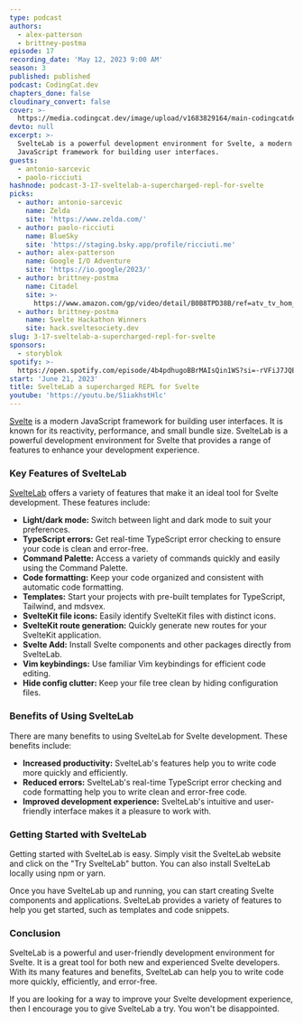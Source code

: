```yaml
---
type: podcast
authors:
  - alex-patterson
  - brittney-postma
episode: 17
recording_date: 'May 12, 2023 9:00 AM'
season: 3
published: published
podcast: CodingCat.dev
chapters_done: false
cloudinary_convert: false
cover: >-
  https://media.codingcat.dev/image/upload/v1683829164/main-codingcatdev-photo/SvelteLab.png
devto: null
excerpt: >-
  SvelteLab is a powerful development environment for Svelte, a modern
  JavaScript framework for building user interfaces.
guests:
  - antonio-sarcevic
  - paolo-ricciuti
hashnode: podcast-3-17-sveltelab-a-supercharged-repl-for-svelte
picks:
  - author: antonio-sarcevic
    name: Zelda
    site: 'https://www.zelda.com/'
  - author: paolo-ricciuti
    name: BlueSky
    site: 'https://staging.bsky.app/profile/ricciuti.me'
  - author: alex-patterson
    name: Google I/O Adventure
    site: 'https://io.google/2023/'
  - author: brittney-postma
    name: Citadel
    site: >-
      https://www.amazon.com/gp/video/detail/B0B8TPD38B/ref=atv_tv_hom_c_8zC58H_brws_5_1?jic=8%7CEgRzdm9k
  - author: brittney-postma
    name: Svelte Hackathon Winners
    site: hack.sveltesociety.dev
slug: 3-17-sveltelab-a-supercharged-repl-for-svelte
sponsors:
  - storyblok
spotify: >-
  https://open.spotify.com/episode/4b4pdhugoBBrMAIsQin1WS?si=-rVFiJ7JQEiLr1oe_LubCw
start: 'June 21, 2023'
title: SvelteLab a supercharged REPL for Svelte
youtube: 'https://youtu.be/S1iakhstHlc'
---
```


[Svelte](https://svelte.dev/) is a modern JavaScript framework for building user interfaces. It is known for its reactivity, performance, and small bundle size. SvelteLab is a powerful development environment for Svelte that provides a range of features to enhance your development experience.

### Key Features of SvelteLab

[SvelteLab](https://www.sveltelab.dev/) offers a variety of features that make it an ideal tool for Svelte development. These features include:

- **Light/dark mode:** Switch between light and dark mode to suit your preferences.
- **TypeScript errors:** Get real-time TypeScript error checking to ensure your code is clean and error-free.
- **Command Palette:** Access a variety of commands quickly and easily using the Command Palette.
- **Code formatting:** Keep your code organized and consistent with automatic code formatting.
- **Templates:** Start your projects with pre-built templates for TypeScript, Tailwind, and mdsvex.
- **SvelteKit file icons:** Easily identify SvelteKit files with distinct icons.
- **SvelteKit route generation:** Quickly generate new routes for your SvelteKit application.
- **Svelte Add:** Install Svelte components and other packages directly from SvelteLab.
- **Vim keybindings:** Use familiar Vim keybindings for efficient code editing.
- **Hide config clutter:** Keep your file tree clean by hiding configuration files.

### Benefits of Using SvelteLab

There are many benefits to using SvelteLab for Svelte development. These benefits include:

- **Increased productivity:** SvelteLab's features help you to write code more quickly and efficiently.
- **Reduced errors:** SvelteLab's real-time TypeScript error checking and code formatting help you to write clean and error-free code.
- **Improved development experience:** SvelteLab's intuitive and user-friendly interface makes it a pleasure to work with.

### Getting Started with SvelteLab

Getting started with SvelteLab is easy. Simply visit the SvelteLab website and click on the "Try SvelteLab" button. You can also install SvelteLab locally using npm or yarn.

Once you have SvelteLab up and running, you can start creating Svelte components and applications. SvelteLab provides a variety of features to help you get started, such as templates and code snippets.

### Conclusion

SvelteLab is a powerful and user-friendly development environment for Svelte. It is a great tool for both new and experienced Svelte developers. With its many features and benefits, SvelteLab can help you to write code more quickly, efficiently, and error-free.

If you are looking for a way to improve your Svelte development experience, then I encourage you to give SvelteLab a try. You won't be disappointed.
